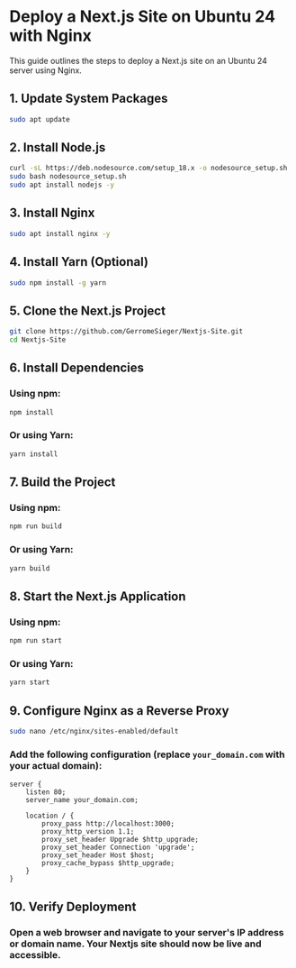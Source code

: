 # Deploy a Next.js Site on Ubuntu 24 with Nginx

This guide outlines the steps to deploy a Next.js site on an Ubuntu 24 server using Nginx.

## 1. Update System Packages

```bash
sudo apt update
```

## 2. Install Node.js

```bash
curl -sL https://deb.nodesource.com/setup_18.x -o nodesource_setup.sh
sudo bash nodesource_setup.sh
sudo apt install nodejs -y
```

## 3. Install Nginx

```bash
sudo apt install nginx -y
```

## 4. Install Yarn (Optional)

```bash
sudo npm install -g yarn
```

## 5. Clone the Next.js Project

```bash
git clone https://github.com/GerromeSieger/Nextjs-Site.git
cd Nextjs-Site
```

## 6. Install Dependencies

### Using npm:

```bash
npm install
```

### Or using Yarn:

```bash
yarn install
```

## 7. Build the Project

### Using npm:

```bash
npm run build
```

### Or using Yarn:

```bash
yarn build
```

## 8. Start the Next.js Application

### Using npm:

```bash
npm run start
```

### Or using Yarn:

```bash
yarn start
```

## 9. Configure Nginx as a Reverse Proxy

```bash
sudo nano /etc/nginx/sites-enabled/default
```

### Add the following configuration (replace `your_domain.com` with your actual domain):

```nginx
server {
    listen 80;
    server_name your_domain.com;

    location / {
        proxy_pass http://localhost:3000;
        proxy_http_version 1.1;
        proxy_set_header Upgrade $http_upgrade;
        proxy_set_header Connection 'upgrade';
        proxy_set_header Host $host;
        proxy_cache_bypass $http_upgrade;
    }
}
```

## 10. Verify Deployment

### Open a web browser and navigate to your server's IP address or domain name. Your Nextjs site should now be live and accessible.